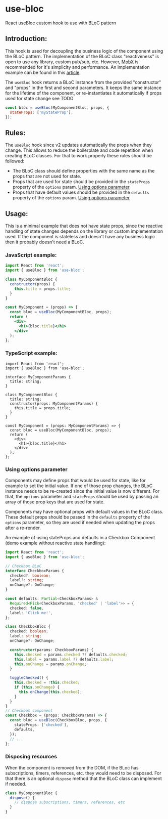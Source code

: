 # use-bloc

React useBloc custom hook to use with BLoC pattern

## Introduction:

This hook is used for decoupling the business logic of the component using the BLoC pattern. The implementation of the BLoC class "reactiveness" is open to use any library, custom pub/sub, etc. However, [MobX](https://mobx.js.org) is recommended for it's simplicity and performance. An implementation example can be found in this [article](https://dev.to/jbaez/decoupling-the-logic-from-the-ui-in-react-using-the-bloc-pattern-41e6).

The `useBloc` hook returns a BLoC instance from the provided "constructor" and "props" in the first and second parameters. It keeps the same instance for the lifetime of the component, or re-instantiates it automatically if props used for state change see TODO

```jsx
const bloc = useBloc(MyComponentBloc, props, {
  stateProps: ['myStateProp'],
});
```

## Rules:

The `useBloc` hook since v2 updates automatically the props when they change. This allows to reduce the boilerplate and code repetition when creating BLoC classes. For that to work properly these rules should be followed:

- The BLoC class should define properties with the same name as the props that are not used for state.
- Props that are used for state should be provided in the `stateProps` property of the `options` param. [Using options parameter](#using-options-parameter)
- Props that have default values should be provided in the `defaults` property of the `options` param. [Using options parameter](#using-options-parameter)

## Usage:

This is a minimal example that does not have state props, since the reactive handling of state changes depends on the library or custom implementation used.
If the component is stateless and doesn't have any business logic then it probably doesn't need a BLoC.

### JavaScript example:

```jsx
import React from 'react';
import { useBloc } from 'use-bloc';

class MyComponentBloc {
  constructor(props) {
    this.title = props.title;
  }
}

const MyComponent = (props) => {
  const bloc = useBloc(MyComponentBloc, props);
  return (
    <div>
      <h1>{bloc.title}</h1>
    </div>
  );
};
```

### TypeScript example:

```tsx
import React from 'react';
import { useBloc } from 'use-bloc';

interface MyComponentParams {
  title: string;
}

class MyComponentBloc {
  title: string;
  constructor(props: MyComponentParams) {
    this.title = props.title;
  }
}

const MyComponent = (props: MyComponentParams) => {
  const bloc = useBloc(MyComponentBloc, props);
  return (
    <div>
      <h1>{bloc.title}</h1>
    </div>
  );
};
```

### Using options parameter

Components may define props that would be used for state, like for example to set the initial value. If one of those prop changes, the BLoC instance needs to be re-created since the initial value is now different. For that, the `options` parameter and `stateProps` should be used by passing an array of those prop keys that are used for state.

Components may have optional props with default values in the BLoC class. These default props should be passed in the `defaults` property of the `options` parameter, so they are used if needed when updating the props after a re-render.

An example of using stateProps and defaults in a Checkbox Component (demo example without reactive state handling):

```typescript
import React from 'react';
import { useBloc } from 'use-bloc';

// Checkbox BLoC
interface CheckboxParams {
  checked?: boolean;
  label?: string;
  onChange?: OnChange;
}

const defaults: Partial<CheckboxParams> &
  Required<Pick<CheckboxParams, 'checked' | 'label'>> = {
  checked: false,
  label: 'Click me!',
};

class CheckboxBloc {
  checked: boolean;
  label: string;
  onChange?: OnChange;

  constructor(params: CheckboxParams) {
    this.checked = params.checked ?? defaults.checked;
    this.label = params.label ?? defaults.label;
    this.onChange = params.onChange;
  }

  toggleChecked() {
    this.checked = !this.checked;
    if (this.onChange) {
      this.onChange(this.checked);
    }
  }
}
// Checkbox component
const Checkbox = (props: CheckboxParams) => {
  const bloc = useBloc(CheckboxBloc, props, {
    stateProps: ['checked'],
    defaults,
  });
  // ...
};
```

### Disposing resources

When the component is removed from the DOM, if the BLoc has subscriptions, timers, references, etc. they would need to be disposed. For that there is an optional `dispose` method that the BLoC class can implement if needed.

```javascript
class MyComponentBloc {
  dispose() {
    // dispose subscriptions, timers, references, etc
  }
}
```
